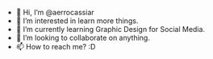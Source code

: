 - 👋 Hi, I’m @aerrocassiar
- 👀 I’m interested in learn more things.
- 🌱 I’m currently learning Graphic Design for Social Media.
- 💞️ I’m looking to collaborate on anything.
- 📫 How to reach me? :D

<!---
aerrocassiar/aerrocassiar is a ✨ special ✨ repository because its `README.md` (this file) appears on your GitHub profile.
You can click the Preview link to take a look at your changes.
--->
